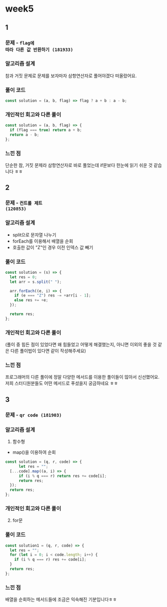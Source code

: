 # week5

## 1

### 문제 - <code>flag에 따라 다른 값 반환하기 (181933) </code>

### 알고리즘 설계

참과 거짓 문제로 문제를 보자마자 삼항연산자로 풀어야겠다 떠올랐어요.

### 풀이 코드

```javascript
const solution = (a, b, flag) => flag ? a + b : a - b;
```

### 개인적인 회고와 다른 풀이

```javascript
const solution = (a, b, flag) => {
  if (flag === true) return a + b;
  return a - b;
};
```

### 느낀 점

단순한 참, 거짓 문제라 삼항연산자로 바로 풀었는데
if문보다 한눈에 읽기 쉬운 것 같습니다 ㅎㅎ


## 2

### 문제 - <code>컨트롤 제트 (120853)</code>

### 알고리즘 설계

- split으로 문자열 나누기
- forEach를 이용해서 배열을 순회
- 호출한 값이 "Z"인 경우 이전 인덱스 값 빼기

### 풀이 코드

```javascript
const solution = (s) => {
  let res = 0;
  let arr = s.split(" ");

  arr.forEach((e, i) => {
    if (e === "Z") res -= +arr[i - 1];
    else res += +e;
  });

  return res;
};
```

### 개인적인 회고와 다른 풀이

(풀이 중 힘든 점이 있었다면 왜 힘들었고 어떻게 해결했는지, 아니면 이외의 좋을 것 같은 다른 풀이법이 있다면 같이 작성해주세요)

### 느낀 점

프로그래머의 다른 풀이에 정말 다양한 메서드를 이용한 풀이들이 많아서 신선했어요.
저희 스터디원분들도 어떤 메서드로 푸셨을지 궁금하네요 ㅎㅎ

## 3

### 문제 - <code>qr code (181903) </code>

### 알고리즘 설계

1) 함수형
- map()을 이용하여 순회

```javascript
const solution = (q, r, code) => {
      let res = "";
  [...code].map((a, i) => {
      if (i % q === r) return res += code[i];
      return res;
  });
  return res;
};
```

### 개인적인 회고와 다른 풀이

2) for문

### 풀이 코드

```javascript
const solution1 = (q, r, code) => {
  let res = "";
  for (let i = 0; i < code.length; i++) {
    if (i % q === r) res += code[i];
  }
  return res;
};
```

### 느낀 점

배열을 순회하는 메서드들에 조금은 익숙해진 기분입니다ㅎㅎ